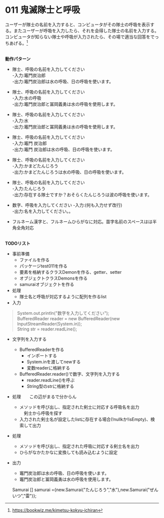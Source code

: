 # 011 鬼滅隊士と呼吸
ユーザーが隊士の名前を入力すると、コンピュータがその隊士の呼吸を表示する。またユーザーが呼吸を入力したら、それを会得した隊士の名前を入力する。コンピュータが知らない隊士や呼吸が入力されたら、その場で適当な回答をでっちあげる。[^1]<br><br>
[^1]: https://bookwiz.me/kimetsu-kokyu-ichiran

**動作パターン**
-  隊士、呼吸の名前を入力してください<br>
 -入力:竈門炭治郎<br>
 -出力:竈門炭治郎は水の呼吸、日の呼吸を使います。

-  隊士、呼吸の名前を入力してください<br>
 -入力:水の呼吸<br>
 -出力:竈門炭治郎と冨岡義勇は水の呼吸を使用します。

-  隊士、呼吸の名前を入力してください<br>
 -入力:水<br>
 -出力:竈門炭治郎と冨岡義勇は水の呼吸を使用します。

-  隊士、呼吸の名前を入力してください<br>
 -入力:竈門 炭治郎<br>
 -出力:竈門 炭治郎は水の呼吸、日の呼吸を使います。

-  隊士、呼吸の名前を入力してください<br>
 -入力:かまどたんじろう<br>
 -出力:かまどたんじろうは水の呼吸、日の呼吸を使います。

-  隊士、呼吸の名前を入力してください<br>
 -入力:たんじろう<br>
 -出力:存在する隊士ですか？おそらくたんじろうは波の呼吸を使います。

-  数字、呼吸を入力してください
-入力:(何も入力せず改行)<br>
-出力:名を入力してください。。

- フルネーム漢字と、フルネームひらがなに対応。苗字名前のスペースはは半角全角対応<br><br>

**TODOリスト**
-  事前準備
    -  ファイルを作る
    -  パッケージtest011を作る
    -  要素を格納するクラスDemonを作る、getter、setter
    -  オブジェクトクラスDemonsを作る
    -  samuraiオブジェクトを作る
- 処理
     -  隊士名と呼吸が対応するように配列を作るlist
- 入力
 >System.out.println("数字を入力してください");<br>
		BufferedReader reader = new BufferedReader(new InputStreamReader(System.in));<br>
		String str = reader.readLine();<br>
   -  文字列を入力する
      -  BufferedReaderを作る
          -  インポートする
          -  System.inを渡してnewする
          -  変数readerに格納する
      -  BufferedReader.reader()で数字、文字列を入力する
          -   reader.readLine()を呼ぶ
          -   String型のstrに格納する
       
   -  処理　　この辺がまるで分からん
      - メソッドを呼び出し、指定された剣士に対応する呼吸名を出力<br>　剣士から呼吸を探す
      - 入力された剣士名が設定したlistに存在する場合(!nullkか!isEmpty)、検索して出力
   -  処理
      - メソッドを呼び出し、指定された呼吸に対応する剣士名を出力<br>
      -  ひらがなかたかなに変換しても読み込むように設定  
  - 出力
      -  竈門炭治郎は水の呼吸、日の呼吸を使います。
      -   竈門炭治郎と冨岡義勇は水の呼吸を使用します。

      
      Samurai [] samurai ={new.Samurai("たんじろう","水"),new.Samurai("ぜんいつ","雷")};
         

